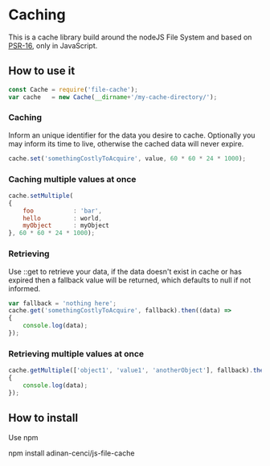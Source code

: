 # Caching
This is a cache library build around the nodeJS File System and based on [PSR-16](https://www.php-fig.org/psr/psr-16/), only in JavaScript.

## How to use it

```js
const Cache = require('file-cache');
var cache   = new Cache(__dirname+'/my-cache-directory/');
```

### Caching
Inform an unique identifier for the data you desire to cache. Optionally you may inform its time to live, otherwise the cached data will never expire.
```js
cache.set('somethingCostlyToAcquire', value, 60 * 60 * 24 * 1000);
```

### Caching multiple values at once

```js
cache.setMultiple(
{
    foo           : 'bar',
    hello         : world,
    myObject      : myObject
}, 60 * 60 * 24 * 1000);
```

### Retrieving
Use ::get to retrieve your data, if the data doesn't exist in cache or has expired then a fallback value will be returned, which defaults to null if not informed.

```js
var fallback = 'nothing here';
cache.get('somethingCostlyToAcquire', fallback).then((data) =>
{
    console.log(data);
});
```

### Retrieving multiple values at once
```js
cache.getMultiple(['object1', 'value1', 'anotherObject'], fallback).then((data) =>
{
    console.log(data);
});
```

## How to install
Use npm

npm install adinan-cenci/js-file-cache
